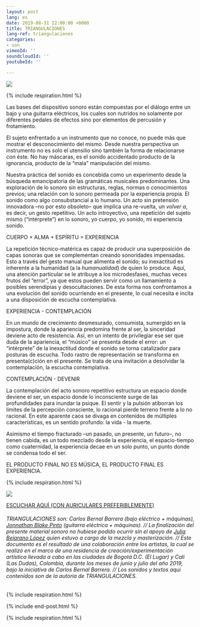 ```yaml
---
layout: post
lang: es
date: 2019-08-31 22:00:00 +0000
title: TRIANGULACIONES
lang-ref: triangulaciones
categories:
- son
vimeoId: ''
soundcloudId: ''
youtubeId: ''

---
```

![](/mepierdoparaver/imgs/afiche-triangulaciones-up.jpg)

{% include respiration.html %}

Las bases del dispositivo sonoro están compuestas por el diálogo entre un bajo y una guitarra eléctricos, los cuales son nutridos no solamente por diferentes pedales de efectos sino por elementos de percusión y frotamiento.

El sujeto enfrentado a un instrumento que no conoce, no puede más que mostrar el desconocimiento del mismo. Desde nuestra perspectiva un instrumento no es solo el utensilio sino también la forma de relacionarse con éste. No hay máscaras, es el sonido accidentado producto de la ignorancia, producto de la “mala” manipulación del mismo.

Nuestra práctica del sonido es concebida como un experimento desde la búsqueda emancipatoria de las gramáticas musicales predominantes. Una exploración de lo sonoro sin estructuras, reglas, normas o conocimientos previos; una relación con lo sonoro permeada por la experiencia propia. El sonido como algo consubstancial a lo humano. Un acto sin pretensión innovadora –no por esto obsoleto– que implica una re-vuelta, un _volver a_, es decir, un gesto repetitivo. Un acto introyectivo, una repetición del sujeto mismo (“intérprete”) en lo sonoro, yo cuerpo, yo sonido, mi experiencia sonido.

CUERPO + ALMA + ESPÍRITU = EXPERIENCIA

La repetición técnico-matérica es capaz de producir una superposición de capas sonoras que se complementan creando sonoridades impensadas. Esto a través del gesto manual que alimenta el sonido; su inexactitud es inherente a la humanidad (a la _humanualidad_) de quien lo produce. Aquí, una atención particular se le atribuye a los microdesfases, muchas veces frutos del “error”, ya que estos pueden servir como un llamamiento a posibles serendipias y desocultaciones. De esta forma nos confrontamos a una evolución del sonido ocurriendo en el presente, lo cual necesita e incita a una disposición de escucha contemplativa.

EXPERIENCIA - CONTEMPLACIÓN

En un mundo de crecimiento desmesurado, consumista, sumergido en la impostura, donde la apariencia predomina frente al ser, la sinceridad deviene acto de resistencia. Así, en un intento de privilegiar ese ser que duda de la apariencia, el “músico” se presenta desde el error: un “intérprete” de la inexactitud donde el sonido se torna catalizador para posturas de escucha. Todo rastro de representación se transforma en presenta(c)ción en el presente. Se trata de una invitación a desolvidar la contemplación, la escucha contemplativa.

CONTEMPLACIÓN - DEVENIR

La contemplación del acto sonoro repetitivo estructura un espacio donde deviene el ser, un espacio donde lo inconsciente surge de las profundidades para inundar la psique. El sentir y la pulsión atiborran los límites de la percepción consciente, lo racional pierde terreno frente a lo no racional. En este aparente caos se divaga en contenidos de múltiples características, es un sentido profundo: la vida - la muerte.

Asimismo el tiempo fracturado –un pasado, un presente, un futuro–, no tienen cabida, es un todo mezclado desde la experiencia, el espacio-tiempo como cuaternidad, la experiencia decae en un solo punto, un punto donde se condensa todo el ser.

EL PRODUCTO FINAL NO ES MÚSICA, EL PRODUCTO FINAL ES EXPERIENCIA.

{% include respiration.html %}

![](/mepierdoparaver/imgs/cd-triangulaciones-cover-up.png)

[ESCUCHAR AQUÍ (CON AURICULARES PREFERIBLEMENTE)](https://triangulaciones.bandcamp.com)

###### TRIANGULACIONES son: Carlos Bernal Barrera (bajo eléctrico + máquinas), [Jonnathan Blake Pinto](https://vimeo.com/jonnathanblake) (guitarra eléctrica + máquinas). // La finalización del presente material sonoro no hubiese podido ocurrir sin el apoyo de [Julia Bejarano López](https://vimeo.com/user39594498) quien estuvo a cargo de la mezcla y masterización. // Este documento es el resultado de una colaboración entre los artistas, la cual se realizó en el marco de una residencia de creación/experimentación artística llevada a cabo en las ciudades de Bogotá D.C. (El Lugar) y Cali (Las Dudas), Colombia, durante los meses de junio y julio del año 2019, bajo la iniciativa de Carlos Bernal Barrera. // Los sonidos y textos aquí contenidos son de la autoría de TRIANGULACIONES.

{% include respiration.html %}

{% include end-post.html %}

{% include respiration.html %}